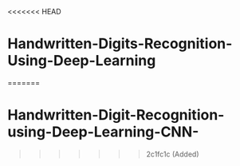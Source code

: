 <<<<<<< HEAD
# Handwritten-Digits-Recognition-Using-Deep-Learning
=======
# Handwritten-Digit-Recognition-using-Deep-Learning-CNN-
>>>>>>> 2c1fc1c (Added)
